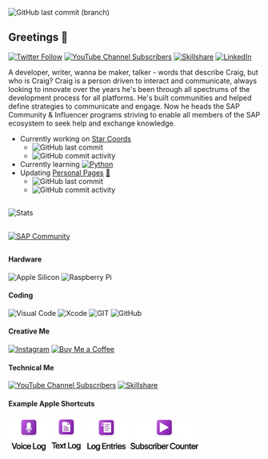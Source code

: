 ![GitHub last commit (branch)](https://img.shields.io/github/last-commit/ccmehil/ccmehil/master)

## Greetings 🎉

[![Twitter Follow](https://img.shields.io/twitter/follow/ccmehil?style=social)](https://twitter.com/ccmehil)
[![YouTube Channel Subscribers](https://img.shields.io/youtube/channel/subscribers/UCsFa5KWvW2J6WttDBNRl8-g?style=social)](http://www.youtube.com/user/ccmehil)
[![Skillshare](https://img.shields.io/badge/SkillShare-Class-f39success "Skillshare")](https://skl.sh/2xA7nZs)
[![LinkedIn](https://img.shields.io/badge/in-LinkedIn-blue "LinkedIn")](http://www.linkedin.com/in/ccmehil) 

A developer, writer, wanna be maker, talker - words that describe Craig, but who is Craig? Craig is a person driven to interact and communicate, always looking to innovate over the years he's been through all spectrums of the development process for all platforms. He's built communities and helped define strategies to communicate and engage. Now he heads the SAP Community & Influencer programs striving to enable all members of the SAP ecosystem to seek help and exchange knowledge.

- Currently working on [Star Coords](https://github.com/ccmehil/star_coords) 
  - ![GitHub last commit](https://img.shields.io/github/last-commit/ccmehil/star_coords) 
  - ![GitHub commit activity](https://img.shields.io/github/commit-activity/m/ccmehil/star_coords)
- Currently learning [![Python](https://img.shields.io/badge/language-python-success)](https://www.python.org)
- Updating [Personal Pages](https://github.com/ccmehil/ccmehil.github.io) [🔗](https://ccmehil.github.io)
  - ![GitHub last commit](https://img.shields.io/github/last-commit/ccmehil/ccmehil.github.io) 
  - ![GitHub commit activity](https://img.shields.io/github/commit-activity/m/ccmehil/ccmehil.github.io)



##
![Stats](https://github-readme-stats.vercel.app/api?username=ccmehil)

##

[![SAP Community](https://devrel-tools-prod-scn-badges-srv.cfapps.eu10.hana.ondemand.com/activity/craig.cmehil?png=true "")](https://people.sap.com/craig.cmehil)

## 

#### Hardware
![Apple Silicon](https://img.shields.io/badge/apple%20silicon-333333?style=for-the-badge&logo=apple&logoColor=white "Apple Silicon") ![Raspberry Pi](https://img.shields.io/badge/Raspberry%20Pi-A22846?style=for-the-badge&logo=Raspberry%20Pi&logoColor=white "Raspberry Pi")

#### Coding
![Visual Code](https://img.shields.io/badge/Visual_Studio_Code-0078D4?style=for-the-badge&logo=visual%20studio%20code&logoColor=white "Visual Code") ![Xcode](https://img.shields.io/badge/Xcode-007ACC?style=for-the-badge&logo=Xcode&logoColor=white "Xcode") ![GIT](https://img.shields.io/badge/GIT-E44C30?style=for-the-badge&logo=git&logoColor=white "Git") ![GitHub](https://img.shields.io/badge/GitHub-100000?style=for-the-badge&logo=github&logoColor=white "GitHub") 

#### Creative Me
[![Instagram](https://img.shields.io/badge/Instagram-E4405F?style=for-the-badge&logo=instagram&logoColor=white "Instagram")](https://www.instagram.com/ccmehil/)  [![Buy Me a Coffee](https://img.shields.io/badge/Buy_Me_A_Coffee-FFDD00?style=for-the-badge&logo=buy-me-a-coffee&logoColor=black "Buy Me a Coffee")](https://www.buymeacoffee.com/ccmehil)

#### Technical Me
[![YouTube Channel Subscribers](https://img.shields.io/youtube/channel/subscribers/UCsFa5KWvW2J6WttDBNRl8-g?style=social)](http://www.youtube.com/user/ccmehil)
[![Skillshare](https://img.shields.io/badge/SkillShare-Class-f39success "Skillshare")](https://skl.sh/2xA7nZs)

#### Example Apple Shortcuts
[![Voice Log](assets/voicelog.jpeg "voicelog")](https://www.icloud.com/shortcuts/b422f45944e042689e228dc8a983842a) [![Text Log](assets/textlog.jpeg "textlog")](https://www.icloud.com/shortcuts/35e15d03d7174f07a9a2e224802a42cd) [![Log Entries](assets/logentries.jpeg "logentries")](https://www.icloud.com/shortcuts/52d24139da604d50ae98bc95b30d02dd) [![Subscriber Count](assets/subscribers.jpeg "subscribercount")](https://www.icloud.com/shortcuts/d7707c1ed9d54969bbcec424e1f678bb)

<!--
![Streak](https://github-readme-streak-stats.herokuapp.com/?user=ccmehil "")
![Trophy](https://github-profile-trophy.vercel.app/?username=ccmehil "")
![Top Languages](https://github-readme-stats.vercel.app/api/top-langs/?username=ccmehil "")
-->
